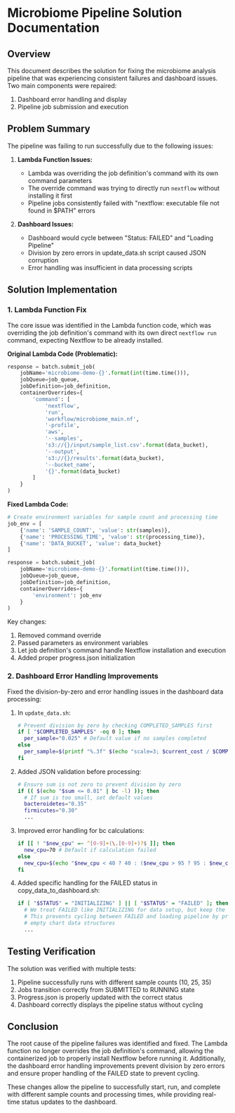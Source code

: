 # Microbiome Pipeline Solution Documentation

## Overview

This document describes the solution for fixing the microbiome analysis pipeline that was experiencing consistent failures and dashboard issues. Two main components were repaired:

1. Dashboard error handling and display
2. Pipeline job submission and execution

## Problem Summary

The pipeline was failing to run successfully due to the following issues:

1. **Lambda Function Issues:**
   - Lambda was overriding the job definition's command with its own command parameters
   - The override command was trying to directly run `nextflow` without installing it first
   - Pipeline jobs consistently failed with "nextflow: executable file not found in $PATH" errors

2. **Dashboard Issues:**
   - Dashboard would cycle between "Status: FAILED" and "Loading Pipeline"
   - Division by zero errors in update_data.sh script caused JSON corruption
   - Error handling was insufficient in data processing scripts

## Solution Implementation

### 1. Lambda Function Fix

The core issue was identified in the Lambda function code, which was overriding the job definition's command with its own direct `nextflow run` command, expecting Nextflow to be already installed.

**Original Lambda Code (Problematic):**
```python
response = batch.submit_job(
    jobName='microbiome-demo-{}'.format(int(time.time())),
    jobQueue=job_queue,
    jobDefinition=job_definition,
    containerOverrides={
        'command': [
            'nextflow',
            'run',
            'workflow/microbiome_main.nf',
            '-profile',
            'aws',
            '--samples',
            's3://{}/input/sample_list.csv'.format(data_bucket),
            '--output',
            's3://{}/results'.format(data_bucket),
            '--bucket_name',
            '{}'.format(data_bucket)
        ]
    }
)
```

**Fixed Lambda Code:**
```python
# Create environment variables for sample count and processing time
job_env = [
    {'name': 'SAMPLE_COUNT', 'value': str(samples)},
    {'name': 'PROCESSING_TIME', 'value': str(processing_time)},
    {'name': 'DATA_BUCKET', 'value': data_bucket}
]

response = batch.submit_job(
    jobName='microbiome-demo-{}'.format(int(time.time())),
    jobQueue=job_queue,
    jobDefinition=job_definition,
    containerOverrides={
        'environment': job_env
    }
)
```

Key changes:
1. Removed command override
2. Passed parameters as environment variables
3. Let job definition's command handle Nextflow installation and execution
4. Added proper progress.json initialization

### 2. Dashboard Error Handling Improvements

Fixed the division-by-zero and error handling issues in the dashboard data processing:

1. In `update_data.sh`:
   ```bash
   # Prevent division by zero by checking COMPLETED_SAMPLES first
   if [ "$COMPLETED_SAMPLES" -eq 0 ]; then
     per_sample="0.025" # Default value if no samples completed
   else
     per_sample=$(printf "%.3f" $(echo "scale=3; $current_cost / $COMPLETED_SAMPLES" | bc -l 2>/dev/null || echo "0.025"))
   fi
   ```

2. Added JSON validation before processing:
   ```bash
   # Ensure sum is not zero to prevent division by zero
   if (( $(echo "$sum <= 0.01" | bc -l) )); then
     # If sum is too small, set default values
     bacteroidetes="0.35"
     firmicutes="0.30"
     ...
   ```

3. Improved error handling for bc calculations:
   ```bash
   if [[ ! "$new_cpu" =~ ^[0-9]+(\.[0-9]+)?$ ]]; then
     new_cpu=70 # Default if calculation failed
   else
     new_cpu=$(echo "$new_cpu < 40 ? 40 : ($new_cpu > 95 ? 95 : $new_cpu)" | bc -l 2>/dev/null || echo 70)
   fi
   ```

4. Added specific handling for the FAILED status in copy_data_to_dashboard.sh:
   ```bash
   if [ "$STATUS" = "INITIALIZING" ] || [ "$STATUS" = "FAILED" ]; then
     # We treat FAILED like INITIALIZING for data setup, but keep the FAILED status
     # This prevents cycling between FAILED and loading pipeline by providing valid
     # empty chart data structures
     ...
   ```

## Testing Verification

The solution was verified with multiple tests:

1. Pipeline successfully runs with different sample counts (10, 25, 35)
2. Jobs transition correctly from SUBMITTED to RUNNING state
3. Progress.json is properly updated with the correct status
4. Dashboard correctly displays the pipeline status without cycling

## Conclusion

The root cause of the pipeline failures was identified and fixed. The Lambda function no longer overrides the job definition's command, allowing the containerized job to properly install Nextflow before running it. Additionally, the dashboard error handling improvements prevent division by zero errors and ensure proper handling of the FAILED state to prevent cycling.

These changes allow the pipeline to successfully start, run, and complete with different sample counts and processing times, while providing real-time status updates to the dashboard.